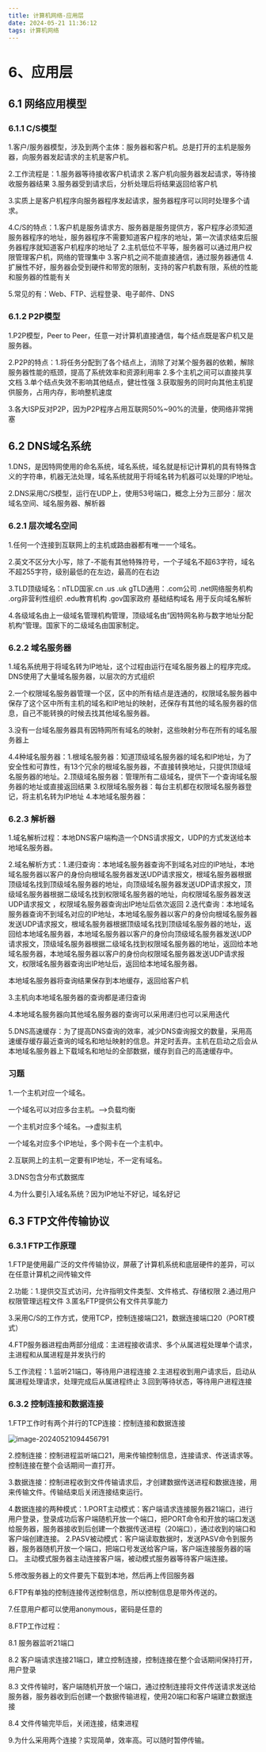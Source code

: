 ```yaml
---
title: 计算机网络-应用层
date: 2024-05-21 11:36:12
tags: 计算机网络
---
```




# 6、应用层

## 6.1 网络应用模型

### 6.1.1 C/S模型

1.客户/服务器模型，涉及到两个主体：服务器和客户机。总是打开的主机是服务器，向服务器发起请求的主机是客户机。

2.工作流程是：1.服务器等待接收客户机请求 2.客户机向服务器发起请求，等待接收服务器结果 3.服务器受到请求后，分析处理后将结果返回给客户机

3.实质上是客户机程序向服务器程序发起请求，服务器程序可以同时处理多个请求。

4.C/S的特点：1.客户机是服务请求方、服务器是服务提供方，客户程序必须知道服务器程序的地址，服务器程序不需要知道客户程序的地址，第一次请求结束后服务器程序就知道客户机程序的地址了 2.主机低位不平等，服务器可以通过用户权限管理客户机，网络的管理集中 3.客户机之间不能直接通信，通过服务器通信 4.扩展性不好，服务器会受到硬件和带宽的限制，支持的客户机数有限，系统的性能和服务器的性能有关

5.常见的有：Web、FTP、远程登录、电子邮件、DNS

### 6.1.2 P2P模型

1.P2P模型，Peer to Peer，任意一对计算机直接通信，每个结点既是客户机又是服务器。

2.P2P的特点：1.将任务分配到了各个结点上，消除了对某个服务器的依赖，解除服务器性能的瓶颈，提高了系统效率和资源利用率 2.多个主机之间可以直接共享文档 3.单个结点失效不影响其他结点，健壮性强 3.获取服务的同时向其他主机提供服务，占用内存，影响整机速度

3.各大ISP反对P2P，因为P2P程序占用互联网50%~90%的流量，使网络非常拥塞

## 6.2 DNS域名系统

1.DNS，是因特网使用的命名系统，域名系统，域名就是标记计算机的具有特殊含义的字符串，机器无法处理，域名系统就用于将域名转为机器可以处理的IP地址。

2.DNS采用C/S模型，运行在UDP上，使用53号端口，概念上分为三部分：层次域名空间、域名服务器、解析器

### 6.2.1 层次域名空间

1.任何一个连接到互联网上的主机或路由器都有唯一一个域名。

2.英文不区分大小写，除了-不能有其他特殊符号，一个子域名不超63字符，域名不超255字符，级别最低的在左边，最高的在右边

3.TLD顶级域名：nTLD国家.cn .us .uk gTLD通用：.com公司 .net网络服务机构 .org非营利性组织 .edu教育机构 .gov国家政府 基础结构域名 用于反向域名解析

4.各级域名由上一级域名管理机构管理，顶级域名由“因特网名称与数字地址分配机构”管理。国家下的二级域名由国家制定。

### 6.2.2 域名服务器

1.域名系统用于将域名转为IP地址，这个过程由运行在域名服务器上的程序完成。DNS使用了大量域名服务器，以层次的方式组织

2.一个权限域名服务器管理一个区，区中的所有结点是连通的，权限域名服务器中保存了这个区中所有主机的域名和IP地址的映射，还保存有其他的域名服务器的信息，自己不能转换的时候去找其他域名服务器。

3.没有一台域名服务器具有因特网所有域名的映射，这些映射分布在所有的域名服务器上

4.4种域名服务器：1.根域名服务器：知道顶级域名服务器的域名和IP地址，为了安全性和可靠性，有13个冗余的根域名服务器，不直接转换地址，只提供顶级域名服务器的地址。2.顶级域名服务器：管理所有二级域名，提供下一个查询域名服务器的地址或直接返回结果 3.权限域名服务器：每台主机都在权限域名服务器登记，将主机名转为IP地址 4.本地域名服务器：

### 6.2.3 解析器

1.域名解析过程：本地DNS客户端构造一个DNS请求报文，UDP的方式发送给本地域名服务器。

2.域名解析方式：1.递归查询：本地域名服务器查询不到域名对应的IP地址，本地域名服务器以客户的身份向根域名服务器发送UDP请求报文，根域名服务器根据顶级域名找到顶级域名服务器的地址，向顶级域名服务器发送UDP请求报文，顶级域名服务器根据二级域名找到权限域名服务器的地址，向权限域名服务器发送UDP请求报文 ，权限域名服务器查询出IP地址后依次返回 2.迭代查询：本地域名服务器查询不到域名对应的IP地址，本地域名服务器以客户的身份向根域名服务器发送UDP请求报文，根域名服务器根据顶级域名找到顶级域名服务器的地址，返回给本地域名服务器，本地域名服务器以客户的身份向顶级域名服务器发送UDP请求报文，顶级域名服务器根据二级域名找到权限域名服务器的地址，返回给本地域名服务器，本地域名服务器以客户的身份向权限域名服务器发送UDP请求报文，权限域名服务器查询出IP地址后，返回给本地域名服务器。

本地域名服务器将查询结果保存到本地缓存，返回给客户机

3.主机向本地域名服务器的查询都是递归查询

4.本地域名服务器向其他域名服务器的查询可以采用递归也可以采用迭代

5.DNS高速缓存：为了提高DNS查询的效率，减少DNS查询报文的数量，采用高速缓存缓存最近查询的域名和地址映射的信息。并定时丢弃。主机在启动之后会从本地域名服务器上下载域名和地址的全部数据，缓存到自己的高速缓存中。

### 习题

1.一个主机对应一个域名。

一个域名可以对应多台主机。-->负载均衡

一个主机对应多个域名。-->虚拟主机  

一个域名对应多个IP地址，多个网卡在一个主机中。

2.互联网上的主机一定要有IP地址，不一定有域名。

3.DNS包含分布式数据库

4.为什么要引入域名系统？因为IP地址不好记，域名好记

## 6.3 FTP文件传输协议

### 6.3.1 FTP工作原理

1.FTP是使用最广泛的文件传输协议，屏蔽了计算机系统和底层硬件的差异，可以在任意计算机之间传输文件

2.功能：1.提供交互式访问，允许指明文件类型、文件格式、存储权限 2.通过用户权限管理远程文件 3.匿名FTP提供公有文件共享能力

3.采用C/S的工作方式，使用TCP，控制连接端口21，数据连接端口20（PORT模式）

4.FTP服务器进程由两部分组成：主进程接收请求、多个从属进程处理单个请求，主进程和从属进程是并发执行的

 5.工作流程：1.监听21端口，等待用户进程连接 2.主进程收到用户请求后，启动从属进程处理请求，处理完成后从属进程终止 3.回到等待状态，等待用户进程连接

### 6.3.2 控制连接和数据连接

1.FTP工作时有两个并行的TCP连接：控制连接和数据连接

![image-20240521094456791](https://cdn.jsdelivr.net/gh/Gaesar/Gaesar.github.io@main/pic/202405210945935.png)

2.控制连接：控制进程监听端口21，用来传输控制信息，连接请求、传送请求等。控制连接在整个会话期间一直打开。

3.数据连接：控制进程收到文件传输请求后，才创建数据传送进程和数据连接，用来传输文件。传输结束后关闭连接结束运行。

4.数据连接的两种模式：1.PORT主动模式：客户端请求连接服务器21端口，进行用户登录，登录成功后客户端随机开放一个端口，把PORT命令和开放的端口发送给服务器，服务器接收到后创建一个数据传送进程（20端口），通过收到的端口和客户端创建连接。 2.PASV被动模式：客户端读取数据时，发送PASV命令到服务器，服务器随机开放一个端口，把端口号发送给客户端，客户端连接服务器的端口。 主动模式服务器主动连接客户端，被动模式服务器等待客户端连接。

5.修改服务器上的文件要先下载到本地，然后再上传回服务器

6.FTP有单独的控制连接传送控制信息，所以控制信息是带外传送的。

7.任意用户都可以使用anonymous，密码是任意的

8.FTP工作过程：

8.1 服务器监听21端口

8.2 客户端请求连接21端口，建立控制连接，控制连接在整个会话期间保持打开，用户登录

8.3 文件传输时，客户端随机开放一个端口，通过控制连接将文件传送请求发送给服务器，服务器收到后创建一个数据传输进程，使用20端口和客户端建立数据连接

8.4 文件传输完毕后，关闭连接，结束进程

9.为什么采用两个连接？实现简单，效率高。可以随时暂停传输。



